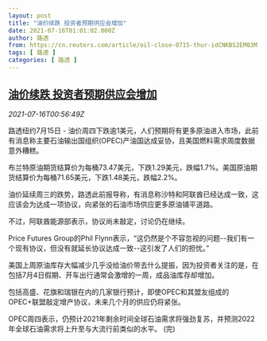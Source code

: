 ```yaml
---
layout: post
title: "油价续跌 投资者预期供应会增加"
date: 2021-07-16T01:01:02.000Z
author: 路透
from: https://cn.reuters.com/article/oil-close-0715-thur-idCNKBS2EM03M
tags: [ 路透 ]
categories: [ 路透 ]
---
```

<!--1626397262000-->
[油价续跌 投资者预期供应会增加](https://cn.reuters.com/article/oil-close-0715-thur-idCNKBS2EM03M)
------

<div>
<div><i>2021-07-16T00:56:49Z</i></div><p>路透纽约7月15日 - 油价周四下跌逾1美元，人们预期将有更多原油进入市场，此前有消息称主要石油输出国组织(OPEC)产油国达成妥协，且美国燃料需求周度数据意外糟糕。</p><p>布兰特原油期货结算价为每桶73.47美元，下跌1.29美元，跌幅1.7%。美国原油期货结算价为每桶71.65美元，下跌1.48美元，跌幅2.2%。</p><p>油价延续周三的跌势，路透此前报导称，有消息称沙特和阿联酋已经达成一致，这应该会为达成一项协议，向紧张的石油市场供应更多原油铺平道路。</p><p>不过，阿联酋能源部表示，协议尚未敲定，讨论仍在继续。</p><p>Price Futures Group的Phil Flynn表示，“这仍然是个不容忽视的问题--我们有一个现有协议，但没有就延长协议达成一致--这引发了人们的担忧。”</p><p>美国上周原油库存大幅减少几乎没给油价带去什么提振，因为投资者关注的是，在包括7月4日假期、开车出行通常会激增的一周，成品油库存却增加。</p><p>包括高盛、花旗和瑞银在内的几家银行预计，即使OPEC和其盟友组成的OPEC+联盟敲定增产协议，未来几个月的供应仍将紧张。</p><p>OPEC周四表示，仍预计2021年剩余时间全球石油需求将强劲复苏，并预测2022年全球石油需求将上升至与大流行前类似的水平。 (完)</p>
</div>
